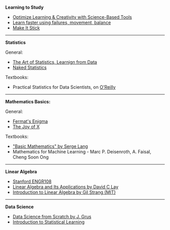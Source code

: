 **Learning to Study**
- [Optimize Learning & Creativity with Science-Based Tools](https://youtu.be/uuP-1ioh4LY?si=CL5jwt_BsjG0cv2t)
- [Learn faster using failures, movement, balance](https://youtu.be/hx3U64IXFOY?si=FNn0chlQjrItlIaG)
- [Make It Stick](https://g.co/kgs/TcwSmEZ)

****
**Statistics**

General:
 - [The Art of Statistics, Learnign from Data](https://g.co/kgs/QExipuz)
 - [Naked Statistics](https://g.co/kgs/CRdoAaJ)

Textbooks:
- Practical Statistics for Data Scientists, on [O'Reilly](https://www.oreilly.com/library/view/practical-statistics-for/9781491952955/)

****
**Mathematics Basics:**

General:

- [Fermat's Enigma](https://g.co/kgs/LrTQFJa)
- [The Joy of X](https://g.co/kgs/FG6VXAJ)

Textbooks:

- ["Basic Mathematics" by Serge Lang](https://g.co/kgs/Wtvp9MZ)
- Mathematics for Machine Learning - Marc P. Deisenroth, A. Faisal, Cheng Soon Ong

****
**Linear Algebra**
- [Stanford ENGR108](https://web.stanford.edu/~boyd/vmls/)
- [Linear Algebra and Its Applications by David C Lay](https://g.co/kgs/FES95D9)
- [Introduction to Linear Algebra by Gil Strang (MIT)](https://math.mit.edu/~gs/linearalgebra/)

****
**Data Science**
- [Data Science from Scratch by J. Grus](https://a.co/d/c4e7O63)
- [Introduction to Statistical Learning](https://www.statlearning.com/)
